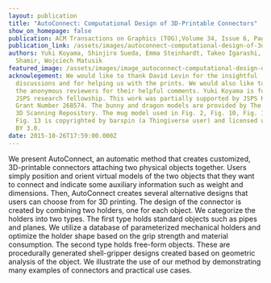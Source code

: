 ```yaml
---
layout: publication
title: "AutoConnect: Computational Design of 3D-Printable Connectors"
show_on_homepage: false
publication: ACM Transactions on Graphics (TOG),Volume 34, Issue 6, Pages 1-11
publication_link: /assets/images/autoconnect-computational-design-of-3d-printable-connectors.pdf
authors: Yuki Koyama, Shinjiro Sueda, Emma Steinhardt, Takeo Igarashi, Ariel
  Shamir, Wojciech Matusik
featured_image: /assets/images/image_autoconnect-computational-design-of-3d-printable-connectors.jpg
acknowlegement: We would like to thank David Levin for the insightful
  discussions and for helping us with the prints. We would also like to thank
  the anonymous reviewers for their helpful comments. Yuki Koyama is funded by
  JSPS research fellowship. This work was partially supported by JSPS KAKENHI
  Grant Number 268574. The bunny and dragon models are provided by The Stanford
  3D Scanning Repository. The mug model used in Fig. 2, Fig. 10, Fig. 12, and
  Fig. 13 is copyrighted by barspin (a Thingiverse user) and licensed under CC
  BY 3.0.
date: 2015-10-26T17:59:00.000Z
---
```

We present AutoConnect, an automatic method that creates customized, 3D-printable connectors attaching two physical objects together. Users simply position and orient virtual models of the two objects that they want to connect and indicate some auxiliary information such as weight and dimensions. Then, AutoConnect creates several alternative designs that users can choose from for 3D printing. The design of the connector is created by combining two holders, one for each object. We categorize the holders into two types. The first type holds standard objects such as pipes and planes. We utilize a database of parameterized mechanical holders and optimize the holder shape based on the grip strength and material consumption. The second type holds free-form objects. These are procedurally generated shell-gripper designs created based on geometric analysis of the object. We illustrate the use of our method by demonstrating many examples of connectors and practical use cases.